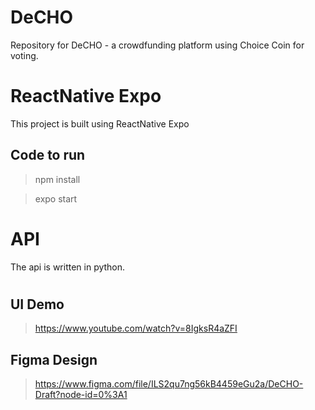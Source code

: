 # DeCHO
Repository for DeCHO - a crowdfunding platform using Choice Coin for voting.

#
# ReactNative Expo
This project is built using ReactNative Expo

## Code to run
> npm install

> expo start

#
# API

The api is written in python.


#
## UI Demo

> https://www.youtube.com/watch?v=8IgksR4aZFI

## Figma Design
> https://www.figma.com/file/ILS2qu7ng56kB4459eGu2a/DeCHO-Draft?node-id=0%3A1